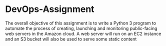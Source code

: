 # DevOps-Assignment
The overall objective of this assignment is to write a Python 3 program to automate the process of creating, launching and monitoring public-facing web servers in the Amazon cloud. A web server will run on an EC2 instance and an S3 bucket will also be used to serve some static content
